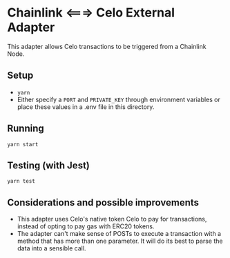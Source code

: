 # Chainlink <===> Celo External Adapter
This adapter allows Celo transactions to be triggered from a Chainlink Node.

## Setup
- `yarn`
- Either specify a `PORT` and `PRIVATE_KEY` through environment variables or place these values in a .env file in this directory.

## Running
`yarn start`

## Testing (with Jest)
`yarn test`

## Considerations and possible improvements
- This adapter uses Celo's native token Celo to pay for transactions, instead of opting to pay gas with ERC20 tokens.
- The adapter can't make sense of POSTs to execute a transaction with a method that has more than one parameter. It will do its best to parse the data into a sensible call.
